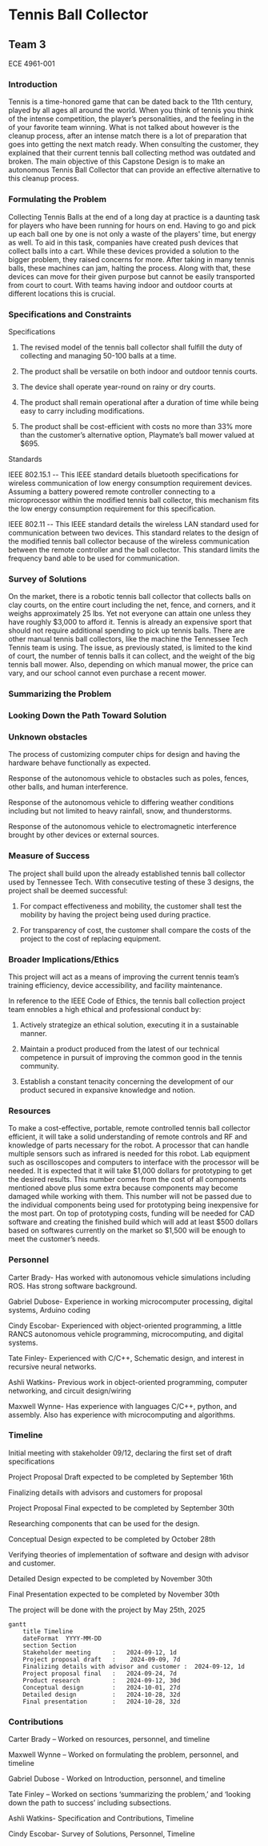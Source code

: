 # Tennis Ball Collector

## Team 3

ECE 4961-001 

 

### Introduction 

Tennis is a time-honored game that can be dated back to the 11th century, played by all ages all around the world. When you think of tennis you think of the intense competition, the player’s personalities, and the feeling in the of your favorite team winning. What is not talked about however is the cleanup process, after an intense match there is a lot of preparation that goes into getting the next match ready. When consulting the customer, they explained that their current tennis ball collecting method was outdated and broken. The main objective of this Capstone Design is to make an autonomous Tennis Ball Collector that can provide an effective alternative to this cleanup process.  

 

### Formulating the Problem 

Collecting Tennis Balls at the end of a long day at practice is a daunting task for players who have been running for hours on end. Having to go and pick up each ball one by one is not only a waste of the players' time, but energy as well. To aid in this task, companies have created push devices that collect balls into a cart. While these devices provided a solution to the bigger problem, they raised concerns for more. After taking in many tennis balls, these machines can jam, halting the process. Along with that, these devices can move for their given purpose but cannot be easily transported from court to court. With teams having indoor and outdoor courts at different locations this is crucial.  

 

### Specifications and Constraints 

Specifications 

1. The revised model of the tennis ball collector shall fulfill the duty of collecting and managing 50-100 balls at a time.  

2. The product shall be versatile on both indoor and outdoor tennis courts.  

3. The device shall operate year-round on rainy or dry courts. 

4. The product shall remain operational after a duration of time while being easy to carry including modifications.  

5. The product shall be cost-efficient with costs no more than 33% more than the customer’s alternative option, Playmate’s ball mower valued at $695.   

Standards

IEEE 802.15.1 -- This IEEE standard details bluetooth specifications for wireless communication of low energy consumption requirement devices. Assuming a battery powered remote controller connecting to a microprocessor within the modified tennis ball collector, this mechanism fits the low energy consumption requirement for this specification. 

IEEE 802.11 -- This IEEE standard details the wireless LAN standard used for communication between two devices. This standard relates to the design of the modified tennis ball collector because of the wireless communication between the remote controller and the ball collector. This standard limits the frequency band able to be used for communication. 

 

### Survey of Solutions 

On the market, there is a robotic tennis ball collector that collects balls on clay courts, on the entire court including the net, fence, and corners, and it weighs approximately 25 lbs. Yet not everyone can attain one unless they have roughly $3,000 to afford it. Tennis is already an expensive sport that should not require additional spending to pick up tennis balls. There are other manual tennis ball collectors, like the machine the Tennessee Tech Tennis team is using. The issue, as previously stated, is limited to the kind of court, the number of tennis balls it can collect, and the weight of the big tennis ball mower. Also, depending on which manual mower, the price can vary, and our school cannot even purchase a recent mower.  

 

### Summarizing the Problem 

 

### Looking Down the Path Toward Solution 

 

### Unknown obstacles 

The process of customizing computer chips for design and having the hardware behave functionally as expected. 

Response of the autonomous vehicle to obstacles such as poles, fences, other balls, and human interference. 

Response of the autonomous vehicle to differing weather conditions including but not limited to heavy rainfall, snow, and thunderstorms. 

Response of the autonomous vehicle to electromagnetic interference brought by other devices or external sources. 

### Measure of Success 

The project shall build upon the already established tennis ball collector used by Tennessee Tech.  With consecutive testing of these 3 designs, the project shall be deemed successful: 

1. For compact effectiveness and mobility, the customer shall test the mobility by having the project being used during practice. 

2. For transparency of cost, the customer shall compare the costs of the project to the cost of replacing equipment. 

### Broader Implications/Ethics 

This project will act as a means of improving the current tennis team’s training efficiency, device accessibility, and facility maintenance.   

In reference to the IEEE Code of Ethics, the tennis ball collection project team ennobles a high ethical and professional conduct by: 

1. Actively strategize an ethical solution, executing it in a sustainable manner.  

2. Maintain a product produced from the latest of our technical competence in pursuit of improving the common good in the tennis community. 

3. Establish a constant tenacity concerning the development of our product secured in expansive knowledge and notion. 

### Resources 

To make a cost-effective, portable, remote controlled tennis ball collector efficient, it will take a solid understanding of remote controls and RF and knowledge of parts necessary for the robot. A processor that can handle multiple sensors such as infrared is needed for this robot. Lab equipment such as oscilloscopes and computers to interface with the processor will be needed. It is expected that it will take $1,000 dollars for prototyping to get the desired results. This number comes from the cost of all components mentioned above plus some extra because components may become damaged while working with them. This number will not be passed due to the individual components being used for prototyping being inexpensive for the most part. On top of prototyping costs, funding will be needed for CAD software and creating the finished build which will add at least $500 dollars based on softwares currently on the market so $1,500 will be enough to meet the customer’s needs. 
 

### Personnel 

Carter Brady- Has worked with autonomous vehicle simulations including ROS. Has strong software background. 

Gabriel Dubose- Experience in working microcomputer processing, digital systems, Arduino coding  

Cindy Escobar- Experienced with object-oriented programming, a little RANCS autonomous vehicle programming, microcomputing, and digital systems. 

Tate Finley- Experienced with C/C++, Schematic design, and interest in recursive neural networks.  

Ashli Watkins- Previous work in object-oriented programming, computer networking, and circuit design/wiring 

Maxwell Wynne- Has experience with languages C/C++, python, and assembly. Also has experience with microcomputing and algorithms. 

 

### Timeline 

Initial meeting with stakeholder 09/12, declaring the first set of draft specifications 

Project Proposal Draft expected to be completed by September 16th 

Finalizing details with advisors and customers for proposal 

Project Proposal Final expected to be completed by September 30th 

Researching components that can be used for the design. 

Conceptual Design expected to be completed by October 28th 

Verifying theories of implementation of software and design with advisor and customer. 

Detailed Design expected to be completed by November 30th 

Final Presentation expected to be completed by November 30th 

The project will be done with the project by May 25th, 2025 

```mermaid
gantt
    title Timeline
    dateFormat  YYYY-MM-DD
    section Section
    Stakeholder meeting      :   2024-09-12, 1d
    Project proposal draft   :    2024-09-09, 7d
    Finalizing details with advisor and customer :  2024-09-12, 1d
    Project proposal final   :   2024-09-24, 7d
    Product research         :   2024-09-12, 30d
    Conceptual design        :   2024-10-01, 27d
    Detailed design          :   2024-10-28, 32d
    Final presentation       :   2024-10-28, 32d
``` 

### Contributions 

Carter Brady – Worked on resources, personnel, and timeline 

Maxwell Wynne – Worked on formulating the problem, personnel, and timeline 

Gabriel Dubose - Worked on Introduction, personnel, and timeline 

Tate Finley – Worked on sections ‘summarizing the problem,’ and ‘looking down the path to success’ including subsections. 

Ashli Watkins- Specification and Contributions, Timeline 

Cindy Escobar- Survey of Solutions, Personnel, Timeline 

 
